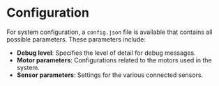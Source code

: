 # Configuration

For system configuration, a `config.json` file is available that contains all possible parameters. These parameters include:

- **Debug level**: Specifies the level of detail for debug messages.
- **Motor parameters**: Configurations related to the motors used in the system.
- **Sensor parameters**: Settings for the various connected sensors.

